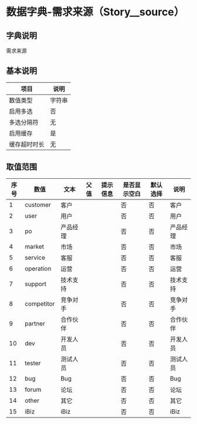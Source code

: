 # 数据字典-需求来源（Story__source）
## 字典说明
需求来源

## 基本说明
| 项目 | 说明 |
| -- | -- |
| 数值类型 | 字符串 |
| 启用多选 | 否 |
| 多选分隔符 | 无 |
| 启用缓存 | 是 |
| 缓存超时时长 | 无 |

## 取值范围
| 序号 | 数值 | 文本 | 父值 | 提示信息 | 是否显示空白 | 默认选择 | 说明 |
| -- | -- | -- | -- | -- | -- | -- | -- |
| 1 | customer | 客户 |  |  | 否 | 否 | 客户 |
| 2 | user | 用户 |  |  | 否 | 否 | 用户 |
| 3 | po | 产品经理 |  |  | 否 | 否 | 产品经理 |
| 4 | market | 市场 |  |  | 否 | 否 | 市场 |
| 5 | service | 客服 |  |  | 否 | 否 | 客服 |
| 6 | operation | 运营 |  |  | 否 | 否 | 运营 |
| 7 | support | 技术支持 |  |  | 否 | 否 | 技术支持 |
| 8 | competitor | 竞争对手 |  |  | 否 | 否 | 竞争对手 |
| 9 | partner | 合作伙伴 |  |  | 否 | 否 | 合作伙伴 |
| 10 | dev | 开发人员 |  |  | 否 | 否 | 开发人员 |
| 11 | tester | 测试人员 |  |  | 否 | 否 | 测试人员 |
| 12 | bug | Bug |  |  | 否 | 否 | Bug |
| 13 | forum | 论坛 |  |  | 否 | 否 | 论坛 |
| 14 | other | 其它 |  |  | 否 | 否 | 其它 |
| 15 | iBiz | iBiz |  |  | 否 | 否 | iBiz |

